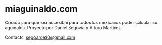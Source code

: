 # miaguinaldo.com

Creado para que sea accesible para todos los mexicanos poder calcular su aguinaldo. Proyecto por Daniel Segovia y Arturo Martínez. 

Contacto: segoarce90@gmail.com
